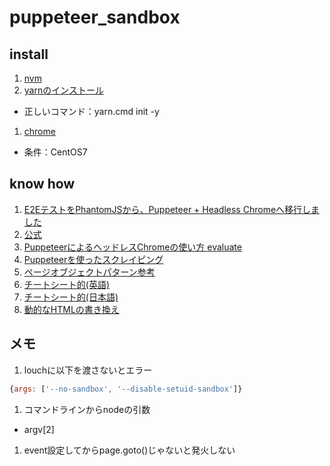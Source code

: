 # puppeteer_sandbox
## install
1. [nvm](https://qiita.com/sand/items/b01d7d8f3d9c1642298b)
1. [yarnのインストール](https://qiita.com/taosan/items/2f416b2a347db9091774)
  - 正しいコマンド：yarn.cmd init -y
1. [chrome](https://gomiba.co.in/blog/archives/1088)
  - 条件：CentOS7

## know how
1. [E2EテストをPhantomJSから、Puppeteer + Headless Chromeへ移行しました](http://techblog.lclco.com/entry/2018/06/28/080000)
1. [公式](https://pptr.dev/#?product=Puppeteer&version=v1.9.0&show=api-class-page)
1. [PuppeteerによるヘッドレスChromeの使い方 evaluate](https://iwb.jp/puppeteer-headless-chrome-evaluate/)
1. [Puppeteerを使ったスクレイピング](https://blog.engineer.adways.net/entry/2018/06/29/150000)
1. [ページオブジェクトパターン参考](https://honeybe.hatenablog.jp/entry/2018/02/22/192216)
1. [チートシート的(英語)](http://www.testautomationguru.com/puppeteer-getting-started/)
1. [チートシート的(日本語)](https://syon.github.io/refills/rid/1516155/)
1. [動的なHTMLの書き換え](https://developers.google.com/web/tools/puppeteer/articles/ssr)

## メモ
1. louchに以下を渡さないとエラー
```js
{args: ['--no-sandbox', '--disable-setuid-sandbox']}
```
1. コマンドラインからnodeの引数
  - argv[2]
1. event設定してからpage.goto()じゃないと発火しない
